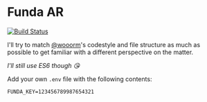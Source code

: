# Funda AR

[![Build Status](https://semaphoreci.com/api/v1/rijkvanzanten/minor-project-funda/branches/master/shields_badge.svg)](https://semaphoreci.com/rijkvanzanten/minor-project-funda)

I'll try to match [@wooorm](https://github.com/wooorm/dictionary)'s codestyle and file structure as much as possible to get familiar with a different perspective on the matter.

_I'll still use ES6 though 😘_

Add your own `.env` file with the following contents:
```
FUNDA_KEY=123456789987654321
```
